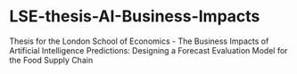# LSE-thesis-AI-Business-Impacts
Thesis for the London School of Economics -  The Business Impacts of Artificial Intelligence Predictions: Designing a Forecast Evaluation Model for the Food Supply Chain
